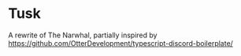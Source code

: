 # Tusk

A rewrite of The Narwhal, partially inspired by https://github.com/OtterDevelopment/typescript-discord-boilerplate/
